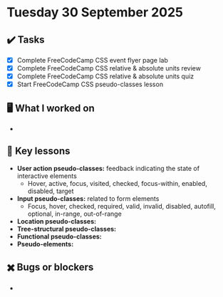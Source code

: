 # Tuesday 30 September 2025

## ✔️ Tasks

- [x] Complete FreeCodeCamp CSS event flyer page lab
- [x] Complete FreeCodeCamp CSS relative & absolute units review
- [x] Complete FreeCodeCamp CSS relative & absolute units quiz
- [x] Start FreeCodeCamp CSS pseudo-classes lesson

## 🖥️ What I worked on

- 

## 📓 Key lessons

- **User action pseudo-classes:** feedback indicating the state of interactive elements
  - Hover, active, focus, visited, checked, focus-within, enabled, disabled, target
- **Input pseudo-classes:** related to form elements
  - Focus, hover, checked, required, valid, invalid, disabled, autofill, optional, in-range, out-of-range
- **Location pseudo-classes:** 
- **Tree-structural pseudo-classes:** 
- **Functional pseudo-classes:** 
- **Pseudo-elements:** 

## ✖️ Bugs or blockers

- 
